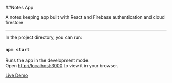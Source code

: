 ##Notes App

A notes keeping app built with React and Firebase authentication and cloud firestore

---

In the project directory, you can run:

### `npm start`

Runs the app in the development mode.\
Open [http://localhost:3000](http://localhost:3000) to view it in your browser.

[Live Demo](https://notes-tracker-7ee92.web.app/)
